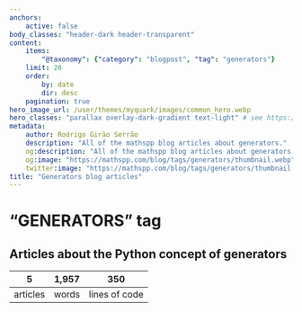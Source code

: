 ```yaml
---
anchors:
    active: false
body_classes: "header-dark header-transparent"
content:
    items:
        "@taxonomy": {"category": "blogpost", "tag": "generators"}
    limit: 20
    order:
        by: date
        dir: desc
    pagination: true
hero_image_url: /user/themes/myquark/images/common_hero.webp
hero_classes: "parallax overlay-dark-gradient text-light" # see https://demo.getgrav.org/blog-skeleton/blog/hero-classes
metadata:
    author: Rodrigo Girão Serrão
    description: "All of the mathspp blog articles about generators."
    og:description: "All of the mathspp blog articles about generators."
    og:image: "https://mathspp.com/blog/tags/generators/thumbnail.webp"
    twitter:image: "https://mathspp.com/blog/tags/generators/thumbnail.webp"
title: "Generators blog articles"
---
```


# “GENERATORS” tag


## Articles about the Python concept of generators



<table class="stats-table">
    <thead>
        <tr>
            <th style="text-align: center;">5</th>
            <th style="text-align: center;">1,957</th>
            <th style="text-align: center;">350</th>
        </tr>
    </thead>
    <tbody>
        <tr>
            <td style="text-align: center;">articles</td>
            <td style="text-align: center;">words</td>
            <td style="text-align: center;">lines of code</td>
        </tr>
    </tbody>
</table>